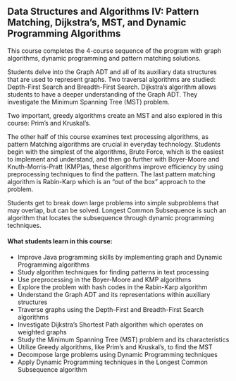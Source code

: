 ## Data Structures and Algorithms IV: Pattern Matching, Dijkstra’s, MST, and Dynamic Programming Algorithms

This course completes the 4-course sequence of the program with graph algorithms, dynamic programming and pattern matching solutions. 

Students delve into the Graph ADT and all of its auxiliary data structures that are used to represent graphs. 
Two traversal algorithms are studied: Depth-First Search and Breadth-First Search. 
Dijkstra’s algorithm allows students to have a deeper understanding of the Graph ADT. 
They investigate the Minimum Spanning Tree (MST) problem. 

Two important, greedy algorithms create an MST and also explored in this course: Prim’s and Kruskal’s.

The other half of this course examines text processing algorithms, as pattern Matching algorithms are crucial in everyday technology. 
Students begin with the simplest of the algorithms, Brute Force, which is the easiest to implement and understand, and then go further with Boyer-Moore and Knuth-Morris-Pratt (KMP)as, these algorithms improve efficiency by using preprocessing techniques to find the pattern. 
The last pattern matching algorithm is Rabin-Karp which is an “out of the box” approach to the problem. 

Students get to break down large problems into simple subproblems that may overlap, but can be solved. 
Longest Common Subsequence is such an algorithm that locates the subsequence through dynamic programming techniques.

#### What students learn in this course:
- Improve Java programming skills by implementing graph and Dynamic Programming algorithms
- Study algorithm techniques for finding patterns in text processing
- Use preprocessing in the Boyer-Moore and KMP algorithms
- Explore the problem with hash codes in the Rabin-Karp algorithm
- Understand the Graph ADT and its representations within auxiliary structures
- Traverse graphs using the Depth-First and Breadth-First Search algorithms
- Investigate Dijkstra’s Shortest Path algorithm which operates on weighted graphs
- Study the Minimum Spanning Tree (MST) problem and its characteristics
- Utilize Greedy algorithms, like Prim’s and Kruskal’s, to find the MST
- Decompose large problems using Dynamic Programming techniques
- Apply Dynamic Programming techniques in the Longest Common Subsequence algorithm

